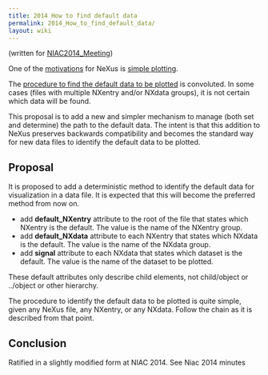 ```yaml
---
title: 2014 How to find default data
permalink: 2014_How_to_find_default_data/
layout: wiki
---
```


(written for [NIAC2014\_Meeting](NIAC2014_Meeting "wikilink"))

One of the
[motivations](http://download.nexusformat.org/doc/html/motivations.html)
for NeXus is [simple
plotting](http://download.nexusformat.org/doc/html/motivations.html#simpleplotting).

The [procedure to find the default data to be
plotted](http://download.nexusformat.org/doc/html/datarules.html#find-plottable-data)
is convoluted. In some cases (files with multiple NXentry and/or NXdata
groups), it is not certain which data will be found.

This proposal is to add a new and simpler mechanism to manage (both set
and determine) the path to the default data. The intent is that this
addition to NeXus preserves backwards compatibility and becomes the
standard way for new data files to identify the default data to be
plotted.

Proposal
--------

It is proposed to add a deterministic method to identify the default
data for visualization in a data file. It is expected that this will
become the preferred method from now on.

-   add **default\_NXentry** attribute to the root of the file that
    states which NXentry is the default. The value is the name of the
    NXentry group.
-   add **default\_NXdata** attribute to each NXentry that states which
    NXdata is the default. The value is the name of the NXdata group.
-   add **signal** attribute to each NXdata that states which dataset is
    the default. The value is the name of the dataset to be plotted.

These default attributes only describe child elements, not child/object
or ../object or other hierarchy.

The procedure to identify the default data to be plotted is quite
simple, given any NeXus file, any NXentry, or any NXdata. Follow the
chain as it is described from that point.

Conclusion
----------

Ratified in a slightly modified form at NIAC 2014. See Niac 2014 minutes
